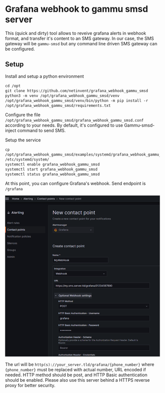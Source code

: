 # Grafana webhook to gammu smsd server

This (quick and dirty) tool allows to reveive grafana alerts in webhook format, and transfer it's content to an SMS gateway. 
In our case, the SMS gateway will be `gammu-smsd` but any command line driven SMS gateway can be configured.

## Setup

Install and setup a python environment
```
cd /opt
git clone https://github.com/netinvent/grafana_webhook_gammu_smsd
python3 -m venv /opt/grafana_webhook_gammu_smsd/venv
/opt/grafana_webhook_gammu_smsd/venv/bin/python -m pip install -r /opt/grafana_webhook_gammu_smsd/requirements.txt
```

Configure the file `/opt/grafana_webhook_gammu_smsd/grafana_webhook_gammu_smsd.conf` according to your needs. 
By default, it's configured to use Gammu-smsd-inject command to send SMS.

Setup the service
```
cp /opt/grafana_webhook_gammu_smsd/examples/systemd/grafana_webhook_gammu_smsd.service /etc/systemd/system/
systemctl enable grafana_webhook_gammu_smsd
systemctl start grafana_webhook_gammu_smsd
systemctl status grafana_webhook_gammu_smsd
```

At this point, you can configure Grafana's webhook. Send endpoint is `/grafana` 

![image](img/new_webhook_grafana_9.5.png)

The url will be `http(s)://your_server.tld/grafana/{phone_number}` where `{phone_number}` must be replaced with actual number, URL encoded if needed. 
HTTP method should be post, and HTTP Basic authentication should be enabled. 
Please also use this server behind a HTTPS reverse proxy for better security.

